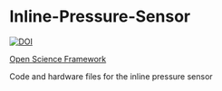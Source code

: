 # Inline-Pressure-Sensor

[![DOI](https://zenodo.org/badge/162624529.svg)](https://zenodo.org/badge/latestdoi/162624529)

[Open Science Framework](https://osf.io/2mx4a/)

Code and hardware files for the inline pressure sensor
